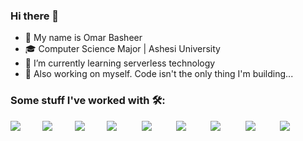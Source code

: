 ### Hi there 👋

- 🙂 My name is Omar Basheer
- 🎓 Computer Science Major | Ashesi University
- 🌱 I’m currently learning serverless technology
- 🔭 Also working on myself. Code isn't the only thing I'm building...

### Some stuff I've worked with 🛠️:
<img src="https://skillicons.dev/icons?i=java"/>&nbsp;&nbsp;&nbsp;&nbsp;&nbsp;&nbsp;&nbsp;&nbsp;
<img src="https://skillicons.dev/icons?i=js"/>&nbsp;&nbsp;&nbsp;&nbsp;&nbsp;&nbsp;&nbsp;&nbsp;
<img src="https://skillicons.dev/icons?i=python"/>&nbsp;&nbsp;&nbsp;&nbsp;&nbsp;&nbsp;&nbsp;&nbsp;
<img src="https://skillicons.dev/icons?i=html"/>&nbsp;&nbsp;&nbsp;&nbsp;&nbsp;&nbsp;&nbsp;&nbsp;&nbsp;
<img src="https://skillicons.dev/icons?i=css"/>&nbsp;&nbsp;&nbsp;&nbsp;&nbsp;&nbsp;&nbsp;&nbsp;&nbsp;
<img src="https://skillicons.dev/icons?i=react"/>&nbsp;&nbsp;&nbsp;&nbsp;&nbsp;&nbsp;&nbsp;&nbsp;&nbsp;
<img src="https://skillicons.dev/icons?i=php"/>&nbsp;&nbsp;&nbsp;&nbsp;&nbsp;&nbsp;&nbsp;&nbsp;&nbsp;
<img src="https://skillicons.dev/icons?i=cpp"/>&nbsp;&nbsp;&nbsp;&nbsp;&nbsp;&nbsp;&nbsp;&nbsp;&nbsp;
<img src="https://skillicons.dev/icons?i=mysql"/>&nbsp;&nbsp;&nbsp;&nbsp;&nbsp;&nbsp;&nbsp;&nbsp;&nbsp;

<!-- <img src="https://skillicons.dev/icons?i=nodejs"/>&nbsp;&nbsp;&nbsp;&nbsp;&nbsp;&nbsp;&nbsp;&nbsp; -->
<!-- <img src="https://skillicons.dev/icons?i=git"/>&nbsp;&nbsp;&nbsp;&nbsp;&nbsp;&nbsp;&nbsp;&nbsp;&nbsp; -->

### 
